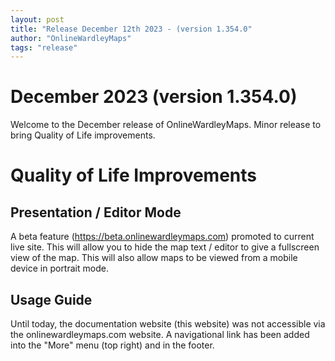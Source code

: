 ```yaml
---
layout: post
title: "Release December 12th 2023 - (version 1.354.0"
author: "OnlineWardleyMaps"
tags: "release"
---
```


# December 2023 (version 1.354.0)

Welcome to the December release of OnlineWardleyMaps.  Minor release to bring Quality of Life improvements.

# Quality of Life Improvements

## Presentation / Editor Mode 

A beta feature (https://beta.onlinewardleymaps.com) promoted to current live site.  This will allow you to hide the map text / editor to give a fullscreen view of the map.  This will also allow maps to be viewed from a mobile device in portrait mode.
 
## Usage Guide

Until today, the documentation website (this website) was not accessible via the onlinewardleymaps.com website.  A navigational link has been added into the "More" menu (top right) and in the footer.